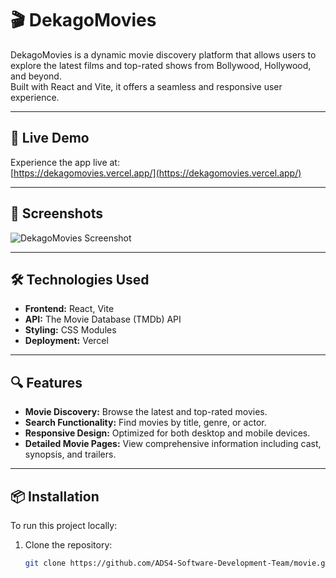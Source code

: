 # 🎬 DekagoMovies

DekagoMovies is a dynamic movie discovery platform that allows users to explore the latest films and top-rated shows from Bollywood, Hollywood, and beyond.  
Built with React and Vite, it offers a seamless and responsive user experience.

---

## 🚀 Live Demo

Experience the app live at:  
[https://dekagomovies.vercel.app/](https://dekagomovies.vercel.app/)

---

## 📸 Screenshots

![DekagoMovies Screenshot](https://dekagomovies.vercel.app/assets/images/screenshot.png)

---

## 🛠️ Technologies Used

- **Frontend:** React, Vite
- **API:** The Movie Database (TMDb) API
- **Styling:** CSS Modules
- **Deployment:** Vercel

---

## 🔍 Features

- **Movie Discovery:** Browse the latest and top-rated movies.
- **Search Functionality:** Find movies by title, genre, or actor.
- **Responsive Design:** Optimized for both desktop and mobile devices.
- **Detailed Movie Pages:** View comprehensive information including cast, synopsis, and trailers.

---

## 📦 Installation

To run this project locally:

1. Clone the repository:

   ```bash
   git clone https://github.com/ADS4-Software-Development-Team/movie.git

